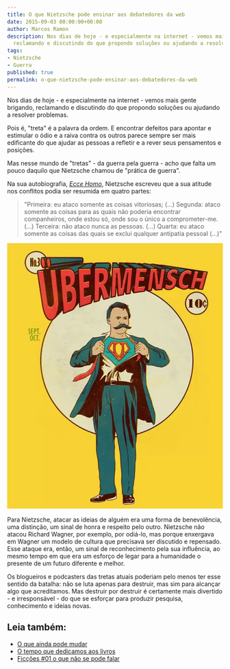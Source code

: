 ```yaml
---
title: O que Nietzsche pode ensinar aos debatedores da web
date: 2015-09-03 00:00:00+00:00
author: Marcos Ramon
description: Nos dias de hoje - e especialmente na internet - vemos mais gente brigando,
  reclamando e discutindo do que propondo soluções ou ajudando a resolver problemas.
tags:
- Nietzsche
- Guerra
published: true
permalink: o-que-nietzsche-pode-ensinar-aos-debatedores-da-web
---
```

Nos dias de hoje - e especialmente na internet - vemos mais gente brigando, reclamando e discutindo do que propondo soluções ou ajudando a resolver problemas.

Pois é, "treta" é a palavra da ordem. E encontrar defeitos para apontar e estimular o ódio e a raiva contra os outros parece sempre ser mais edificante do que ajudar as pessoas a refletir e a rever seus pensamentos e posições.

Mas nesse mundo de "tretas" - da guerra pela guerra - acho que falta um pouco daquilo que Nietzsche chamou de "prática de guerra".

Na sua autobiografia, *[Ecce Homo](http://www.skoob.com.br/ecce-homo-1736ed2355.html)*, Nietzsche escreveu que a sua atitude nos conflitos podia ser resumida em quatro partes:

> "Primeira: eu ataco somente as coisas vitoriosas; (...) Segunda: ataco somente as coisas para as quais não poderia encontrar companheiros, onde estou só, onde sou o único a comprometer-me. (...) Terceira: não ataco nunca as pessoas. (...) Quarta: eu ataco somente as coisas das quais se exclui qualquer antipatia pessoal (...)"

<img src="/assets/img/Pasted image 20250310154017.png">

Para Nietzsche, atacar as ideias de alguém era uma forma de benevolência, uma distinção, um sinal de honra e respeito pelo outro. Nietzsche não atacou Richard Wagner, por exemplo, por odiá-lo, mas porque enxergava em Wagner um modelo de cultura que precisava ser discutido e repensado. Esse ataque era, então, um sinal de reconhecimento pela sua influência, ao mesmo tempo em que era um esforço de legar para a humanidade o presente de um futuro diferente e melhor.

Os blogueiros e podcasters das tretas atuais poderiam pelo menos ter esse sentido da batalha: não se luta apenas para destruir, mas sim para alcançar algo que acreditamos. Mas destruir por destruir é certamente mais divertido - e irresponsável - do que se esforçar para produzir pesquisa, conhecimento e ideias novas.<div class="leia-tambem" markdown="1">
## Leia também:

- <a href="/o-que-ainda-pode-mudar">O que ainda pode mudar</a>
- <a href="/o-tempo-que-dedicamos-aos-livros">O tempo que dedicamos aos livros</a>
- <a href="/ficcoes-01-o-que-nao-se-pode-falar">Ficções #01   o que não se pode falar</a>
</div>